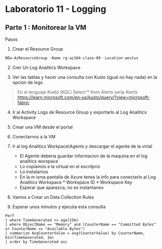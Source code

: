 # Laboratorio 11 - Logging


## Parte 1 : Monitorear la VM

Pasos
1. Crear el Resource Group
    
```powershell
NEw-AzResourceGroup -Name rg-az104-clase-09 -Location westus
```
    
2. Crer Un Log Analitics Workspace

3. Ver las tablas y hacer una consulta con Kusto (igual no hay nada) en la opcion de logs

> En el lenguaje Kusto (KQL) Select * from Alerts  seria Alerts
> https://learn.microsoft.com/en-us/kusto/query/?view=microsoft-fabric

4. Ir al Activity Logs de Resource Group y exportarlo al Log Analitics Workspace

5. Crear una VM desde el portal

6. Conectarnos a la VM

7. Ir al log Analitics Workpace\Agents y descargar el agente de la virtal

      * El Agente deberia guardar informacion de la maquina en el log analitics worspace
      * Lo copiamos a la virtual en el escritprio
      * Lo instalamos
      * En la m isma pantalla de Azure tenes la info para conectarlo al Log Analitics Workspace
              * Workspace ID
              * Workspace Key
      * Esperar que aparezca, no es instantaneo
        

8. Vamos a Crear un Data Collection Rules

9. Esperar unos minutos y ejecuta esta consulta

```kql
Perf
| where TimeGenerated >= ago(15m)
| where ObjectName == "Memory" and (CounterName == "Committed Bytes" or CounterName == "Available Bytes")
| summarize AvgCounterValue = avg(CounterValue) by CounterName, bin(TimeGenerated, 1m)
| order by TimeGenerated asc

```




